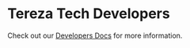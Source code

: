 # Tereza Tech Developers

Check out our [Developers Docs](https://developers.terezatech.com) for more information.
